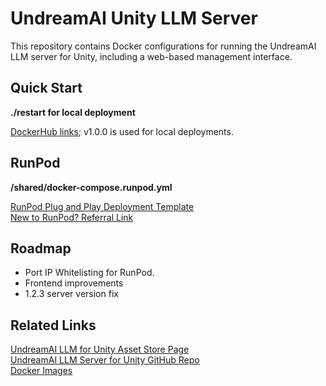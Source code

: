 # UndreamAI Unity LLM Server

This repository contains Docker configurations for running the UndreamAI LLM server for Unity, including a web-based management interface.

## Quick Start

**./restart for local deployment** 

[DockerHub links](https://hub.docker.com/repository/docker/teocholakov/undream_server/general); v1.0.0 is used for local deployments.

## RunPod

**/shared/docker-compose.runpod.yml**  

[RunPod Plug and Play Deployment Template](https://www.runpod.io/console/explore/08cls01ac9)  
[New to RunPod? Referral Link](https://runpod.io?ref=muhg2w55)  

## Roadmap

- Port IP Whitelisting for RunPod.
- Frontend improvements
- 1.2.3 server version fix

## Related Links

[UndreamAI LLM for Unity Asset Store Page](https://assetstore.unity.com/packages/tools/ai-ml-integration/llm-for-unity-273604)  
[UndreamAI LLM Server for Unity GitHub Repo](https://github.com/undreamai/LlamaLib)  
[Docker Images](https://hub.docker.com/r/teocholakov/undream_server/tags)
